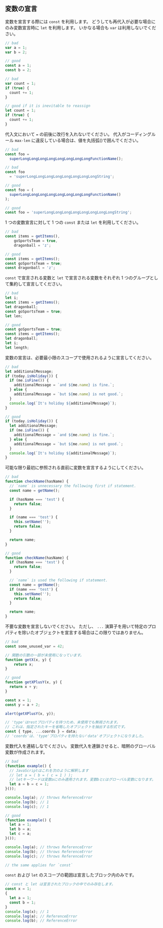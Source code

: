 ## 変数の宣言

変数を宣言する際には `const` を利用します。
どうしても再代入が必要な場合にのみ変数宣言時に `let` を利用します。
いかなる場合も `var` は利用しないでください。

```js
// bad
var a = 1;
var b = 2;

// good
const a = 1;
const b = 2;

// bad
var count = 1;
if (true) {
  count += 1;
}

// good if it is inevitable to reassign
let count = 1;
if (true) {
  count += 1;
}
```

代入文において `=` の前後に改行を入れないでください。
代入がコーディングルール `max-len` に違反している場合は、値を丸括弧()で囲んでください。

```js
// bad
const foo =
  superLongLongLongLongLongLongLongLongFunctionName();

// bad
const foo
  = 'superLongLongLongLongLongLongLongLongString';

// good
const foo = (
  superLongLongLongLongLongLongLongLongFunctionName()
);

// good
const foo = 'superLongLongLongLongLongLongLongLongString';
```

1 つの変数宣言に対して 1 つの `const` または `let` を利用してください。

```js
// bad
const items = getItems(),
    goSportsTeam = true,
    dragonball = 'z';

// good
const items = getItems();
const goSportsTeam = true;
const dragonball = 'z';
```

`const` で宣言される変数と `let` で宣言される変数をそれぞれ 1 つのグループとして集約して宣言してください。

```js
// bad
let i;
const items = getItems();
let dragonball;
const goSportsTeam = true;
let len;

// good
const goSportsTeam = true;
const items = getItems();
let dragonball;
let i;
let length;
```

変数の宣言は、必要最小限のスコープで使用されるように宣言してください。

```js
// bad
let additionalMessage;
if (today.isHoliday()) {
  if (me.isFine()) {
    additionalMessage = `and ${me.name} is fine.`;
  } else {
    additionalMessage = `but ${me.name} is not good.`;
  }
  console.log(`It's holiday ${additionalMessage}`);
}

// good
if (today.isHoliday()) {
  let additionalMessage;
  if (me.isFine()) {
    additionalMessage = `and ${me.name} is fine.`;
  } else {
    additionalMessage = `but ${me.name} is not good.`;
  }
  console.log(`It's holiday ${additionalMessage}`);
}
```

可能な限り最初に参照される直前に変数を宣言するようにしてください。

```js
// bad
function checkName(hasName) {
  // `name` is unnecessary the following first if statement.
  const name = getName();

  if (hasName === 'test') {
    return false;
  }

  if (name === 'test') {
    this.setName('');
    return false;
  }

  return name;
}

// good
function checkName(hasName) {
  if (hasName === 'test') {
    return false;
  }

  // `name` is used the following if statement.
  const name = getName();
  if (name === 'test') {
    this.setName('');
    return false;
  }

  return name;
}
```

不要な変数を宣言しないでください。
ただし、 `...` 演算子を用いて特定のプロパティを除いたオブジェクトを宣言する場合はこの限りではありません。

```js
// bad
const some_unused_var = 42;

// 関数の引数の一部が未使用になっています。
function getX(x, y) {
    return x;
}

// good
function getXPlusY(x, y) {
  return x + y;
}

const x = 1;
const y = a + 2;

alert(getXPlusY(x, y));

// 'type'はrestプロパティを持つため、未使用でも無視されます。
// これは、指定されたキーを省略したオブジェクトを抽出する形式です。
const { type, ...coords } = data;
// 'coords'は、'type'プロパティを持たない'data'オブジェクトになりました。
```

変数代入を連結しなでください。
変数代入を連鎖させると、暗黙のグローバル変数が作成されます。

```js
// bad
(function example() {
  // JavaScriptはこれを次のように解釈します
  // let a = ( b = ( c = 1 ) );
  // letキーワードは変数aにのみ適用されます。変数bとcはグローバル変数になります。
  let a = b = c = 1;
}());

console.log(a); // throws ReferenceError
console.log(b); // 1
console.log(c); // 1

// good
(function example() {
  let a = 1;
  let b = a;
  let c = a;
}());

console.log(a); // throws ReferenceError
console.log(b); // throws ReferenceError
console.log(c); // throws ReferenceError

// the same applies for `const`
```

`const` および `let` のスコープの範囲は宣言したブロック内のみです。

```js
// const と let は宣言されたブロックの中でのみ存在します。
const x = 1;
{
  let a = 1;
  const b = 1;
}
console.log(x); // 1
console.log(a); // ReferenceError
console.log(b); // ReferenceError
```
